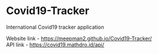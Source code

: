 # Covid19-Tracker
International Covid19 tracker application 

Website link - https://meepman2.github.io/Covid19-Tracker/
<br />
API link - https://covid19.mathdro.id/api/
